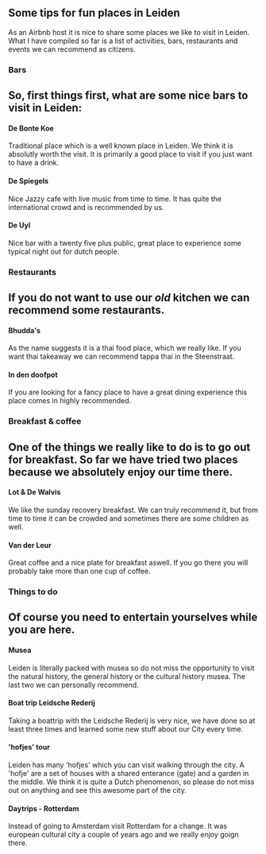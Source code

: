 ## Some tips for fun places in Leiden
As an Airbnb host it is nice to share some places we like to visit in Leiden. What I have compiled so far is a list of activities, bars, restaurants and events we can recommend as citizens.

### Bars
So, first things first, what are some nice bars to visit in Leiden:
---
#### De Bonte Koe
Traditional place which is a well known place in Leiden. We think it is absolutly worth the visit. It is primarily a good place to visit if you just want to have a drink.

#### De Spiegels
Nice Jazzy cafe with live music from time to time. It has quite the international crowd and is recommended by us.

#### De Uyl
Nice bar with a twenty five plus public, great place to experience some typical night out for dutch people.


### Restaurants
If you do not want to use our *old* kitchen we can recommend some restaurants.
---
#### Bhudda's 
As the name suggests it is a thai food place, which we really like. If you want thai takeaway we can recommend tappa thai in the Steenstraat.

#### In den doofpot
If you are looking for a fancy place to have a great dining experience this place comes in highly recommended.

### Breakfast & coffee
One of the things we really like to do is to go out for breakfast. So far we have tried two places because we absolutely enjoy our time there.
---
#### Lot & De Walvis
We like the sunday recovery breakfast. We can truly recommend it, but from time to time it can be crowded and sometimes there are some children as well.

#### Van der Leur
Great coffee and a nice plate for breakfast aswell. If you go there you will probably take more than one cup of coffee. 

### Things to do
Of course you need to entertain yourselves while you are here.
---
#### Musea
Leiden is literally packed with musea so do not miss the opportunity to visit the natural history, the general history or the cultural history musea. The last two we can personally recommend.

#### Boat trip Leidsche Rederij
Taking a boattrip with the Leidsche Rederij is very nice, we have done so at least three times and learned some new stuff about our City every time. 

#### 'hofjes' tour
Leiden has many 'hofjes' which you can visit walking through the city. A 'hofje' are a set of houses with a shared enterance (gate) and a garden in the middle. We think it is quite a Dutch phenomenon, so please do not miss out on anything and see this awesome part of the city.

#### Daytrips - Rotterdam
Instead of going to Amsterdam visit Rotterdam for a change. It was european cultural city a couple of years ago and we really enjoy goign there. 

